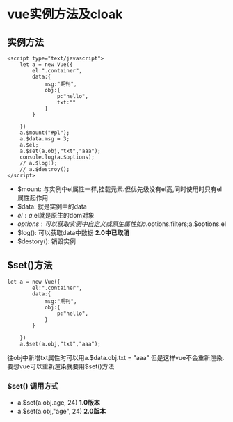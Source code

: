 # vue实例方法及cloak
## 实例方法
```
<script type="text/javascript">
    let a = new Vue({
        el:".container",
        data:{
            msg:"期刊",
            obj:{
                p:"hello",
                txt:""
            }
        }

    })
    a.$mount("#pl");
    a.$data.msg = 3;
    a.$el;
    a.$set(a.obj,"txt","aaa");
    console.log(a.$options);
    // a.$log();
    // a.$destroy();
</script>
```
* $mount: 与实例中el属性一样,挂载元素.但优先级没有el高,同时使用时只有el属性起作用
* $data: 就是实例中的data
* $el: a.$el就是原生的dom对象
* $options: 可以获取实例中自定义或原生属性如a.$options.filters;a.$options.el
* $log(): 可以获取data中数据 **2.0中已取消**
* $destory(): 销毁实例
## $set()方法
```
let a = new Vue({
        el:".container",
        data:{
            msg:"期刊",
            obj:{
                p:"hello",
            }
        }

    })
    a.$set(a.obj,"txt","aaa");
```
往obj中新增txt属性时可以用a.$data.obj.txt = "aaa" 但是这样vue不会重新渲染.  
要想vue可以重新渲染就要用$set()方法  
### $set() 调用方式
* a.$set(a.obj.age, 24) **1.0版本**
* a.$set(a.obj,"age", 24) **2.0版本**
